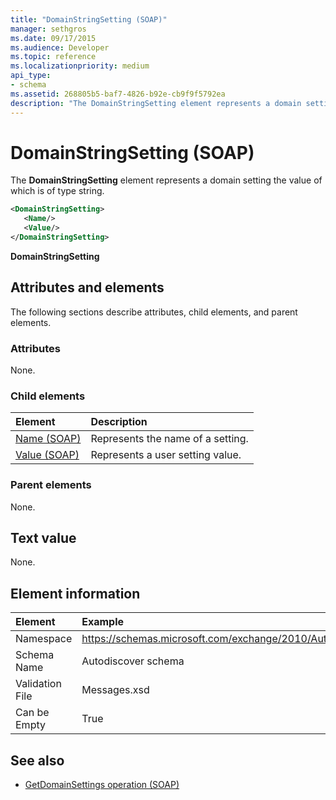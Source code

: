 ```yaml
---
title: "DomainStringSetting (SOAP)"
manager: sethgros
ms.date: 09/17/2015
ms.audience: Developer
ms.topic: reference
ms.localizationpriority: medium
api_type:
- schema
ms.assetid: 268805b5-baf7-4826-b92e-cb9f9f5792ea
description: "The DomainStringSetting element represents a domain setting the value of which is of type string."
---
```


# DomainStringSetting (SOAP)

The **DomainStringSetting** element represents a domain setting the value of which is of type string. 
  
```XML
<DomainStringSetting>
   <Name/>
   <Value/>
</DomainStringSetting>
```

 **DomainStringSetting**
## Attributes and elements

The following sections describe attributes, child elements, and parent elements.
  
### Attributes

None.
  
### Child elements

|**Element**|**Description**|
|:-----|:-----|
|[Name (SOAP)](name-soap.md) <br/> |Represents the name of a setting.  <br/> |
|[Value (SOAP)](value-soap.md) <br/> |Represents a user setting value.  <br/> |
   
### Parent elements

None.
  
## Text value

None.
  
## Element information

| Element | Example |
|:-----|:-----|
|Namespace  <br/> |https://schemas.microsoft.com/exchange/2010/Autodiscover  <br/> |
|Schema Name  <br/> |Autodiscover schema  <br/> |
|Validation File  <br/> |Messages.xsd  <br/> |
|Can be Empty  <br/> |True  <br/> |
   
## See also

- [GetDomainSettings operation (SOAP)](getdomainsettings-operation-soap.md)

